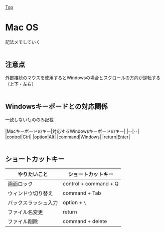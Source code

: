 [Top](README.md)

# Mac OS
記法メモしていく
<br><br>

## 注意点
外部接続のマウスを使用するとWindowsの場合とスクロールの方向が逆転する（上下・左右）
<br><br>

## Windowsキーボードとの対応関係
一致しないもののみ記載
<br><br>
|Macキーボードのキー|対応するWindowsキーボードのキー|
|--|--|
|control|Ctrl|
|option|Alt|
|command|Windows|
|return|Enter|
<br><br>

## ショートカットキー
|やりたいこと|ショートカットキー|
|--|--|
|画面ロック|control + command + Q|
|ウィンドウ切り替え|command + Tab|
|バックスラッシュ入力|option + `\`|
|ファイル名変更|return|
|ファイル削除|command + delete|
